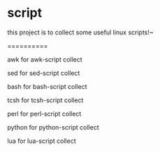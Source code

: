 script
==========

this project is  to collect some useful linux scripts!~ 

==========

awk
	for awk-script collect

sed
	for sed-script collect

bash
	for bash-script collect

tcsh
	for tcsh-script collect

perl
	for perl-script collect

python
	for python-script collect

lua
    for lua-script collect
